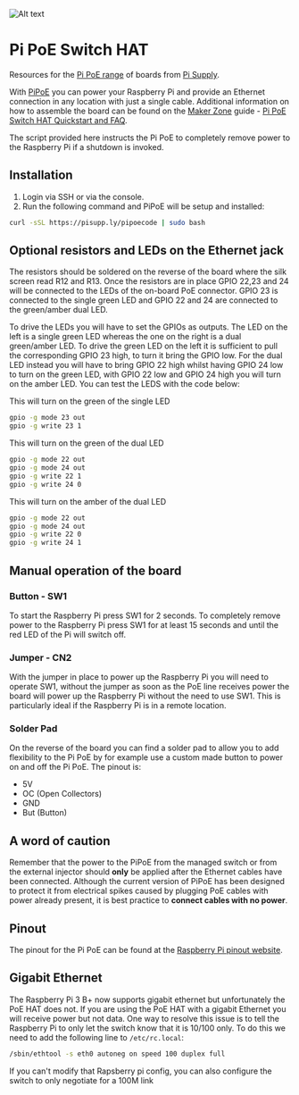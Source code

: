 ![Alt text](https://user-images.githubusercontent.com/1878314/73881972-3bc0c600-4859-11ea-84fe-474fa8a54b36.png)
# Pi PoE Switch HAT
Resources for the [Pi PoE range](http://pipoe.net) of boards from [Pi Supply](https://www.pi-supply.com).

With [PiPoE](https://www.pi-supply.com/product/pi-poe-switch-hat-power-over-ethernet-for-raspberry-pi/) you can power your Raspberry Pi and provide an Ethernet connection in any location with just a single cable. Additional information on how to assemble the board can be found on the [Maker Zone](https://www.pi-supply.com/make) guide - [Pi PoE Switch HAT Quickstart and FAQ](https://www.pi-supply.com/make/pi-poe-switch-hat-quickstart-faq/).

The script provided here instructs the Pi PoE to completely remove power to the Raspberry Pi if a shutdown is invoked.

## Installation
1. Login via SSH or via the console.
2. Run the following command and PiPoE will be setup and installed:
```bash
curl -sSL https://pisupp.ly/pipoecode | sudo bash
```

## Optional resistors and LEDs on the Ethernet jack
The resistors should be soldered on the reverse of the board where the silk screen read R12 and R13. Once the resistors are in place GPIO 22,23 and 24 will be connected to the LEDs of the on-board PoE connector. GPIO 23 is connected to the single green LED and GPIO 22 and 24 are connected to the green/amber dual LED.

To drive the LEDs you will have to set the GPIOs as outputs. The LED on the left is a single green LED whereas the one on the right is a dual green/amber LED. To drive the green LED on the left it is sufficient to pull the corresponding GPIO 23 high, to turn it bring the GPIO low. For the dual LED instead you will have to bring GPIO 22 high whilst having GPIO 24 low to turn on the green LED, with GPIO 22 low and GPIO 24 high you will turn on the amber LED.
You can test the LEDS with the code below:

This will turn on the green of the single LED
```bash
gpio -g mode 23 out
gpio -g write 23 1
```
This will turn on the green of the dual LED
```bash
gpio -g mode 22 out
gpio -g mode 24 out
gpio -g write 22 1
gpio -g write 24 0
```
This will turn on the amber of the dual LED
```bash
gpio -g mode 22 out
gpio -g mode 24 out
gpio -g write 22 0
gpio -g write 24 1
```

## Manual operation of the board
### Button - SW1
To start the Raspberry Pi press SW1 for 2 seconds.
To completely remove power to the Raspberry Pi press SW1 for at least 15 seconds and until the red LED of the Pi will switch off.
### Jumper - CN2
With the jumper in place to power up the Raspberry Pi you will need to operate SW1, without the jumper as soon as the PoE line receives power the board will power up the Raspberry Pi without the need to use SW1. This is particularly ideal if the Raspberry Pi is in a remote location.
### Solder Pad
On the reverse of the board you can find a solder pad to allow you to add flexibility to the Pi PoE by for example use a custom made button to power on and off the Pi PoE.
The pinout is:
* 5V
* OC (Open Collectors)
* GND
* But (Button)

## A word of caution
Remember that the power to the PiPoE from the managed switch or from the external injector should **only** be applied after the Ethernet cables have been connected. Although the current version of PiPoE has been designed to protect it from electrical spikes caused by plugging PoE cables with power already present, it is best practice to **connect cables with no power**.

## Pinout
The pinout for the Pi PoE can be found at the [Raspberry Pi pinout website](https://pinout.xyz/pinout/pi_poe_switch_hat).

## Gigabit Ethernet

The Raspberry Pi 3 B+ now supports gigabit ethernet but unfortunately the PoE HAT does not. If you are using the PoE HAT with a gigabit Ethernet you will receive power but not data. One way to resolve this issue is to tell the Raspberry Pi to only let the switch know that it is 10/100 only. To do this we need to add the following line to `/etc/rc.local`:

```bash
/sbin/ethtool -s eth0 autoneg on speed 100 duplex full
```
If you can't modify that Rapsberry pi config, you can also configure the switch to only negotiate for a 100M link
